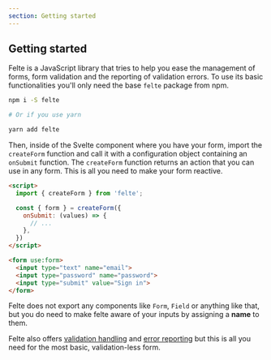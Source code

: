 ```yaml
---
section: Getting started
---
```


## Getting started

Felte is a JavaScript library that tries to help you ease the management of forms, form validation and the reporting of validation errors. To use its basic functionalities you'll only need the base `felte` package from npm.

```sh
npm i -S felte

# Or if you use yarn

yarn add felte
```

Then, inside of the Svelte component where you have your form, import the `createForm` function and call it with a configuration object containing an `onSubmit` function. The `createForm` function returns an action that you can use in any form. This is all you need to make your form reactive.

```html
<script>
  import { createForm } from 'felte';

  const { form } = createForm({
    onSubmit: (values) => {
      // ...
    },
  })
</script>

<form use:form>
  <input type="text" name="email">
  <input type="password" name="password">
  <input type="submit" value="Sign in">
</form>
```

Felte does not export any components like `Form`, `Field` or anything like that, but you do need to make felte aware of your inputs by assigning a **name** to them.

Felte also offers [validation handling](/docs/svelte/validation) and [error reporting](/docs/svelte/reporters) but this is all you need for the most basic, validation-less form.
